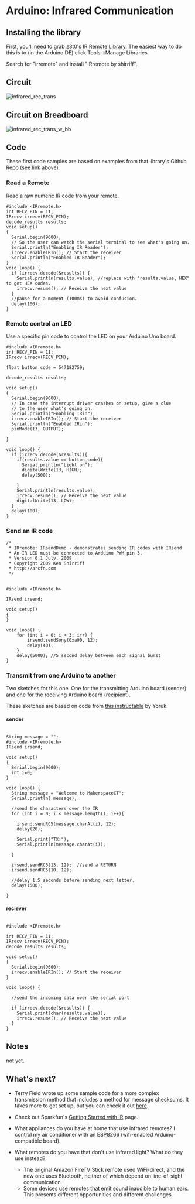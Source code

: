 # Arduino: Infrared Communication

## Installing the library
First, you'll need to grab [z3t0's IR Remote Library](https://github.com/z3t0/Arduino-IRremote/archive/master.zip). The easiest way to do this is to (in the Arduino DE) click Tools->Manage Libraries.

Search for "irremote" and install "IRremote by shirriff".

## Circuit

![infrared_rec_trans](infrared_rec_trans.png)

## Circuit on Breadboard
![infrared_rec_trans_w_bb](infrared_rec_trans_w_bb.png)

## Code

These first code samples are based on examples from that library's Github Repo (see link above).

### Read a Remote

Read a raw numeric IR code from your remote.

```
#include <IRremote.h>
int RECV_PIN = 11;
IRrecv irrecv(RECV_PIN);
decode_results results;
void setup()
{
  Serial.begin(9600);
  // So the user can watch the serial terminal to see what's going on.
  Serial.println("Enabling IR Reader");
  irrecv.enableIRIn(); // Start the receiver
  Serial.println("Enabled IR Reader");
}
void loop() {
  if (irrecv.decode(&results)) {
    Serial.println(results.value); //replace with "results.value, HEX" to get HEX codes.
    irrecv.resume(); // Receive the next value
  }
  //pause for a moment (100ms) to avoid confusion.
  delay(100);
}
```

### Remote control an LED

Use a specific pin code to control the LED on your Arduino Uno board.

```
#include <IRremote.h>
int RECV_PIN = 11;
IRrecv irrecv(RECV_PIN);

float button_code = 547182759;

decode_results results;

void setup()
{
  Serial.begin(9600);
  // In case the interrupt driver crashes on setup, give a clue
  // to the user what's going on.
  Serial.println("Enabling IRin");
  irrecv.enableIRIn(); // Start the receiver
  Serial.println("Enabled IRin");
  pinMode(13, OUTPUT);

}

void loop() {
  if (irrecv.decode(&results)){
    if(results.value == button_code){
      Serial.println("Light on");
      digitalWrite(13, HIGH);
      delay(500);

    }
    Serial.println(results.value);
    irrecv.resume(); // Receive the next value
    digitalWrite(13, LOW);
  }
  delay(100);
}
```

### Send an IR code

```
/*
 * IRremote: IRsendDemo - demonstrates sending IR codes with IRsend
 * An IR LED must be connected to Arduino PWM pin 3.
 * Version 0.1 July, 2009
 * Copyright 2009 Ken Shirriff
 * http://arcfn.com
 */


#include <IRremote.h>

IRsend irsend;

void setup()
{
}

void loop() {
	for (int i = 0; i < 3; i++) {
		irsend.sendSony(0xa90, 12);
		delay(40);
	}
	delay(5000); //5 second delay between each signal burst
}
```
### Transmit from one Arduino to another

Two sketches for this one. One for the transmitting Arduino board (sender) and one for the receiving Arduino board (recipient).

These sketches are based on code from [this instructable](https://www.instructables.com/id/Cheap-wireless-transmission-between-two-Arduinos-w/) by Yoruk.

#### sender
```

String message = "";
#include <IRremote.h>
IRsend irsend;

void setup()
{
  Serial.begin(9600);
  int i=0;
}

void loop() {
  String message = "Welcome to MakerspaceCT";  
  Serial.println( message);

  //send the characters over the IR
  for (int i = 0; i < message.length(); i++){

    irsend.sendRC5(message.charAt(i), 12);
    delay(20);

    Serial.print("TX:");
    Serial.println(message.charAt(i));

  }

  irsend.sendRC5(13, 12);  //send a RETURN
  irsend.sendRC5(10, 12);

  //delay 1.5 seconds before sending next letter.
  delay(1500);

}
```
#### reciever
```

#include <IRremote.h>

int RECV_PIN = 11;
IRrecv irrecv(RECV_PIN);
decode_results results;

void setup()
{
  Serial.begin(9600);
  irrecv.enableIRIn(); // Start the receiver
}

void loop() {

  //send the incoming data over the serial port

  if (irrecv.decode(&results)) {
    Serial.print(char(results.value));
    irrecv.resume(); // Receive the next value    
  }
}
```


## Notes
not yet.

## What's next?
* Terry Field wrote up some sample code for a more complex transmission method that includes a method for message checksums. It takes more to get set up, but you can check it out [here](http://www.terryjfield.com/?p=139).

* Check out Sparkfun's [Getting Started with IR](https://learn.sparkfun.com/tutorials/ir-communication/all) page.

* What appliances do you have at home that use infrared remotes? I control my air conditioner with an ESP8266 (wifi-enabled Arduino-compatible board).

* What remotes do you have that don't use infrared light? What do they use instead?
   * The original Amazon FireTV Stick remote used WiFi-direct, and the new one uses Bluetooth, neither of which depend on line-of-sight  communication.
   * Some devices use remotes that emit sound inaudible to human ears. This presents different opportunities and different challenges.
